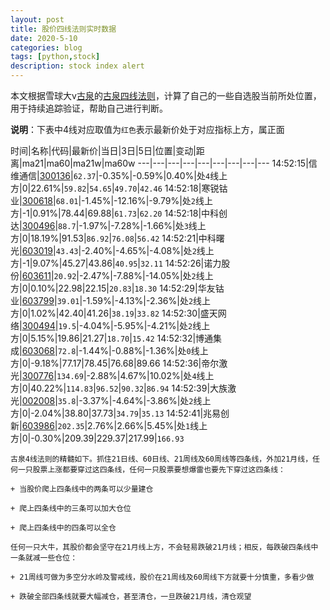 ```yaml
---
layout: post
title: 股价四线法则实时数据
date: 2020-5-10
categories: blog
tags: [python,stock]
description: stock index alert
---
```



本文根据雪球大v[古泉](https://xueqiu.com/u/7148646888)的[古泉四线法则](https://xueqiu.com/7148646888/130498192)，计算了自己的一些自选股当前所处位置，用于持续追踪验证，帮助自己进行判断。

**说明**：下表中4线对应取值为`红色`表示最新价处于对应指标上方，属正面

时间|名称|代码|最新价|当日|3日|5日|位置|变动|距离|ma21|ma60|ma21w|ma60w
---|---|---|---|---|---|---|---|---
14:52:15|信维通信|[300136](https://xueqiu.com/S/SZ300136)|`62.37`|-0.35%|-0.59%|0.40%|处`4`线上方|0|22.61%|`59.82`|`54.65`|`49.70`|`42.46`
14:52:18|寒锐钴业|[300618](https://xueqiu.com/S/SZ300618)|`68.01`|-1.45%|-12.16%|-9.79%|处`2`线上方|-1|0.91%|78.44|69.88|`61.73`|`62.20`
14:52:18|中科创达|[300496](https://xueqiu.com/S/SZ300496)|`88.7`|-1.97%|-7.28%|-1.66%|处`3`线上方|0|18.19%|91.53|`86.92`|`76.08`|`56.42`
14:52:21|中科曙光|[603019](https://xueqiu.com/S/SH603019)|`43.43`|-2.40%|-4.65%|-4.08%|处`2`线上方|-1|9.07%|45.27|43.86|`40.95`|`32.11`
14:52:26|诺力股份|[603611](https://xueqiu.com/S/SH603611)|`20.92`|-2.47%|-7.88%|-14.05%|处`2`线上方|0|0.10%|22.98|22.15|`20.83`|`18.30`
14:52:29|华友钴业|[603799](https://xueqiu.com/S/SH603799)|`39.01`|-1.59%|-4.13%|-2.36%|处`2`线上方|0|1.02%|42.40|41.26|`38.19`|`33.82`
14:52:30|盛天网络|[300494](https://xueqiu.com/S/SZ300494)|`19.5`|-4.04%|-5.95%|-4.21%|处`2`线上方|0|5.15%|19.86|21.27|`18.70`|`15.42`
14:52:32|博通集成|[603068](https://xueqiu.com/S/SH603068)|`72.8`|-1.44%|-0.88%|-1.36%|处`0`线上方|0|-9.18%|77.17|78.45|76.68|89.66
14:52:36|帝尔激光|[300776](https://xueqiu.com/S/SZ300776)|`134.69`|-2.88%|4.67%|10.02%|处`4`线上方|0|40.22%|`114.83`|`96.52`|`90.32`|`86.94`
14:52:39|大族激光|[002008](https://xueqiu.com/S/SZ002008)|`35.8`|-3.37%|-4.64%|-3.86%|处`2`线上方|0|-2.04%|38.80|37.73|`34.79`|`35.13`
14:52:41|兆易创新|[603986](https://xueqiu.com/S/SH603986)|`202.35`|2.76%|2.66%|5.45%|处`1`线上方|0|-0.30%|209.39|229.37|217.99|`166.93`

```
古泉4线法则的精髓如下。抓住21日线、60日线、21周线及60周线等四条线，外加21月线，任何一只股票上涨都要穿过这四条线，任何一只股票要想爆雷也要先下穿过这四条线：

+ 当股价爬上四条线中的两条可以少量建仓

+ 爬上四条线中的三条可以加大仓位

+ 爬上四条线中的四条可以全仓

任何一只大牛，其股价都会坚守在21月线上方，不会轻易跌破21月线；相反，每跌破四条线中一条就减一些仓位：

+ 21周线可做为多空分水岭及警戒线，股价在21周线及60周线下方就要十分慎重，多看少做

+ 跌破全部四条线就要大幅减仓，甚至清仓，一旦跌破21月线，清仓观望
```